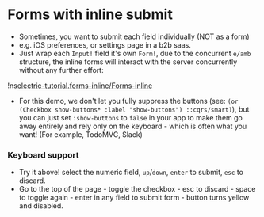 # Forms with inline submit <span id="title-extra"><span>

<div id="nav"></div>

* Sometimes, you want to submit each field individually (NOT as a form)
* e.g. iOS preferences, or settings page in a b2b saas.
* Just wrap each `Input!` field it's own `Form!`, due to the concurrent `e/amb` structure, the inline forms will interact with the server concurrently without any further effort:

!ns[electric-tutorial.forms-inline/Forms-inline]()

* For this demo, we don't let you fully suppress the buttons (see: `(or (Checkbox show-buttons* :label "show-buttons") ::cqrs/smart)`), but you can just set `:show-buttons` to `false` in your app to make them go away entirely and rely only on the keyboard - which is often what you want! (For example, TodoMVC, Slack)

### Keyboard support

* Try it above! select the numeric field, `up`/`down`, `enter` to submit, `esc` to discard.
* Go to the top of the page - toggle the checkbox - esc to discard - space to toggle again - enter in any field to submit form - button turns yellow and disabled.

<!-- TODO this doesn't match deployed tutorials behavior - revisit -->
<!-- * Note: yes, enter in *any* field will submit *all* fields in the form. -->
<!-- * But - you're actually used to that! We use tab to navigate a form, and we use enter to submit it at the end. -->
<!-- * These are in fact the native browser semantics being exposed, i.e. we didn't implement this behavior! We just setup the DOM properly. I believe the only think we implemented is to submit when buttons are hidden, i.e. there is no `&lt;button type="submit"&gt;` in the form. -->
<!-- * If you want to prevent premature submit, add validation. -->
